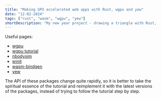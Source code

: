 ```yaml
---
title: "Making GPU accelerated web apps with Rust, wgpu and yew"
date: "12-02-2024"
tags: ["rust", "wasm", "wgpu", "yew"]
shortDescription: "My new year project - drawing a triangle with Rust, wgpu and yew"
---
```


Useful pages:
- [wgpu](https://docs.rs/wgpu/latest/wgpu/)
- [wgpu tutorial](https://sotrh.github.io/learn-wgpu/#what-is-wgpu)
- [nbodysim](https://github.com/simbleau/nbody-wasm-sim)
- [winit](https://github.com/rust-windowing/winit)
- [wasm-bindgen](https://rustwasm.github.io/docs/wasm-bindgen/)
- [yew](https://yew.rs/)

The API of these packages change quite rapidly, so it is better to take the spiritual essence of the tutorial and reimplement it with the latest versions of the packages, instead of trying to follow the tutorial step by step.